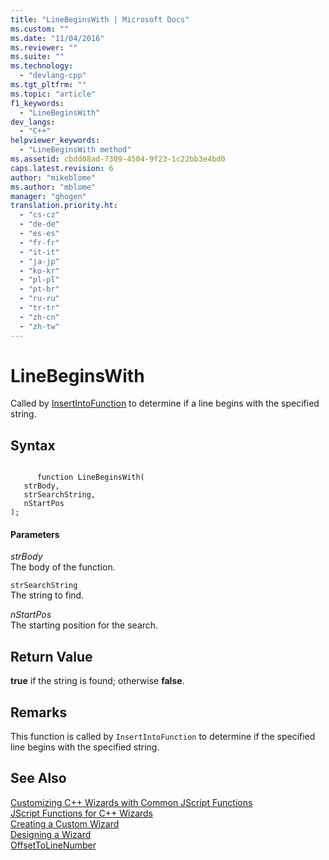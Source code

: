 ```yaml
---
title: "LineBeginsWith | Microsoft Docs"
ms.custom: ""
ms.date: "11/04/2016"
ms.reviewer: ""
ms.suite: ""
ms.technology: 
  - "devlang-cpp"
ms.tgt_pltfrm: ""
ms.topic: "article"
f1_keywords: 
  - "LineBeginsWith"
dev_langs: 
  - "C++"
helpviewer_keywords: 
  - "LineBeginsWith method"
ms.assetid: cbdd08ad-7309-4504-9f23-1c22bb3e4bd0
caps.latest.revision: 6
author: "mikeblome"
ms.author: "mblome"
manager: "ghogen"
translation.priority.ht: 
  - "cs-cz"
  - "de-de"
  - "es-es"
  - "fr-fr"
  - "it-it"
  - "ja-jp"
  - "ko-kr"
  - "pl-pl"
  - "pt-br"
  - "ru-ru"
  - "tr-tr"
  - "zh-cn"
  - "zh-tw"
---
```

# LineBeginsWith
Called by [InsertIntoFunction](../ide/insertintofunction.md) to determine if a line begins with the specified string.  
  
## Syntax  
  
```  
  
      function LineBeginsWith(   
   strBody,   
   strSearchString,   
   nStartPos    
);  
```  
  
#### Parameters  
 *strBody*  
 The body of the function.  
  
 `strSearchString`  
 The string to find.  
  
 *nStartPos*  
 The starting position for the search.  
  
## Return Value  
 **true** if the string is found; otherwise **false**.  
  
## Remarks  
 This function is called by `InsertIntoFunction` to determine if the specified line begins with the specified string.  
  
## See Also  
 [Customizing C++ Wizards with Common JScript Functions](../ide/customizing-cpp-wizards-with-common-jscript-functions.md)   
 [JScript Functions for C++ Wizards](../ide/jscript-functions-for-cpp-wizards.md)   
 [Creating a Custom Wizard](../ide/creating-a-custom-wizard.md)   
 [Designing a Wizard](../ide/designing-a-wizard.md)   
 [OffsetToLineNumber](../ide/offsettolinenumber.md)